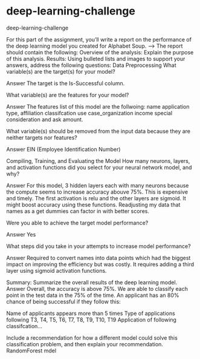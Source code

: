 # deep-learning-challenge
deep-learning-challenge

For this part of the assignment, you’ll write a report on the performance of the deep learning model you created for Alphabet Soup. -->
The report should contain the following:
Overview of the analysis: Explain the purpose of this analysis.
Results: Using bulleted lists and images to support your answers, address the following questions:
Data Preprocessing
What variable(s) are the target(s) for your model?

Answer The target is the Is-Successful column.

What variable(s) are the features for your model?

Answer The features list of this model are the follwoing: name application type, affiliation classifcation use case_organization income special consideration and ask amount.

What variable(s) should be removed from the input data because they are neither targets nor features?

Answer EIN (Employee Identification Number)

Compiling, Training, and Evaluating the Model
How many neurons, layers, and activation functions did you select for your neural network model, and why?

Answer For this model, 3 hidden layers each with many neurons because the compute seems to increase accuracy abouve 75%. This is expensive and timely. The first activation is relu and the other layers are sigmoid. It might boost accuracy using these functions. Readjusting my data that names as a get dummies can factor in with better scores.

Were you able to achieve the target model performance?

Answer Yes

What steps did you take in your attempts to increase model performance?

Answer Required to convert names into data points which had the biggest impact on improving the efficiency but was costly. It requires adding a third layer using sigmoid activation functions.

Summary: Summarize the overall results of the deep learning model.
Answer Overall, the accuracy is above 75%. We are able to classify each point in the test data in the 75% of the time. An applicant has an 80% chance of being successful if they follow this:

Name of applicants appears more than 5 times Type of applications following T3, T4, T5, T6, T7, T8, T9, T10, T19 Application of following classifcation...

Include a recommendation for how a different model could solve this classification problem, and then explain your recommendation.
RandomForest mdel
